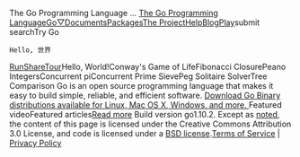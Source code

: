 The Go Programming Language
...
[The Go Programming Language](/)[Go](/)[▽](#)[Documents](/doc/)[Packages](/pkg/)[The Project](/project/)[Help](/help/)[Blog](/blog/)[Play](http://play.golang.org/ "Show Go Playground")submit searchTry Go

```
Hello, 世界

```

[Run](# "Run this code [shift-enter]")[Share](# "Share this code")[Tour](//tour.golang.org/ "Learn Go from your browser")Hello, World!Conway's Game of LifeFibonacci ClosurePeano IntegersConcurrent piConcurrent Prime SievePeg Solitaire SolverTree Comparison
Go is an open source programming language that makes it easy to build
simple, reliable, and efficient software.
[Download Go
Binary distributions available for
Linux, Mac OS X, Windows, and more.
](/dl/)Featured videoFeatured articles[Read more](//blog.golang.org/)
Build version go1.10.2.
Except as [noted](https://developers.google.com/site-policies#restrictions),
the content of this page is licensed under the
Creative Commons Attribution 3.0 License,
and code is licensed under a [BSD license](/LICENSE).[Terms of Service](/doc/tos.html) \|
[Privacy Policy](http://www.google.com/intl/en/policies/privacy/)
